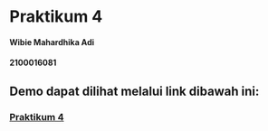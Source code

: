 # Praktikum 4

#### Wibie Mahardhika Adi
#### 2100016081

## Demo dapat dilihat melalui link dibawah ini:
### [Praktikum 4](https://twl-prak4.vercel.app/)